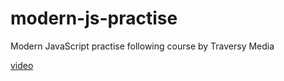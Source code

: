 # modern-js-practise
Modern JavaScript practise following course by Traversy Media

[video](https://youtu.be/BI1o2H9z9fo?si=sTDMWXvt20ncmqgY)

